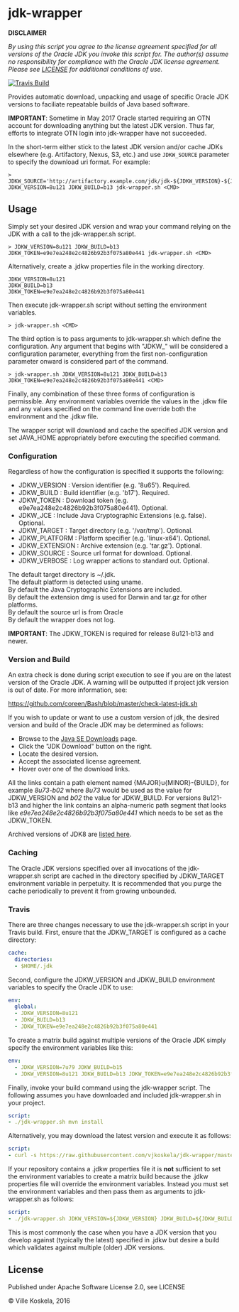 jdk-wrapper
===========

__DISCLAIMER__

_By using this script you agree to the license agreement specified for all
versions of the Oracle JDK you invoke this script for. The author(s) assume no
responsibility for compliance with the Oracle JDK license agreement. Please see
[LICENSE](LICENSE) for additional conditions of use._

<a href="https://travis-ci.org/vjkoskela/jdk-wrapper/">
    <img src="https://travis-ci.org/vjkoskela/jdk-wrapper.png"
         alt="Travis Build">
</a>

Provides automatic download, unpacking and usage of specific Oracle JDK versions to faciliate repeatable builds of Java based software.

**IMPORTANT**: Sometime in May 2017 Oracle started requiring an OTN account for downloading anything but the latest 
JDK version. Thus far, efforts to integrate OTN login into jdk-wrapper have not succeeded. 

In the short-term either stick to the latest JDK version and/or cache JDKs elsewhere (e.g. Artifactory, Nexus, S3, etc.) and use 
`JDKW_SOURCE` parameter to specify the download uri format. For example:

    > JDKW_SOURCE='http://artifactory.example.com/jdk/jdk-${JDKW_VERSION}-${JDKW_PLATFORM}.${JDKW_EXTENSION}' JDKW_VERSION=8u121 JDKW_BUILD=b13 jdk-wrapper.sh <CMD>

Usage
-----

Simply set your desired JDK version and wrap your command relying on the JDK with a call to the jdk-wrapper.sh script.

    > JDKW_VERSION=8u121 JDKW_BUILD=b13 JDKW_TOKEN=e9e7ea248e2c4826b92b3f075a80e441 jdk-wrapper.sh <CMD>

Alternatively, create a .jdkw properties file in the working directory.

```
JDKW_VERSION=8u121
JDKW_BUILD=b13
JDKW_TOKEN=e9e7ea248e2c4826b92b3f075a80e441
```

Then execute jdk-wrapper.sh script without setting the environment variables.

    > jdk-wrapper.sh <CMD>

The third option is to pass arguments to jdk-wrapper.sh which define the configuration. Any argument that begins with "JDKW_" will be considered a configuration parameter, everything from the first non-configuration parameter onward is considered part of the command.

    > jdk-wrapper.sh JDKW_VERSION=8u121 JDKW_BUILD=b13 JDKW_TOKEN=e9e7ea248e2c4826b92b3f075a80e441 <CMD>

Finally, any combination of these three forms of configuration is permissible. Any environment variables override the values in the .jdkw file and any values specified on the command line override both the environment and the .jdkw file.

The wrapper script will download and cache the specified JDK version and set JAVA_HOME appropriately before executing the specified command.

### Configuration

Regardless of how the configuration is specified it supports the following:

* JDKW_VERSION : Version identifier (e.g. '8u65'). Required.
* JDKW_BUILD : Build identifier (e.g. 'b17'). Required.
* JDKW_TOKEN : Download token (e.g. e9e7ea248e2c4826b92b3f075a80e441). Optional.
* JDKW_JCE : Include Java Cryptographic Extensions (e.g. false). Optional.
* JDKW_TARGET : Target directory (e.g. '/var/tmp'). Optional.
* JDKW_PLATFORM : Platform specifier (e.g. 'linux-x64'). Optional.
* JDKW_EXTENSION : Archive extension (e.g. 'tar.gz'). Optional.
* JDKW_SOURCE : Source url format for download. Optional.
* JDKW_VERBOSE : Log wrapper actions to standard out. Optional.

The default target directory is ~/.jdk.<br/>
The default platform is detected using uname.<br/>
By default the Java Cryptographic Extensions are included.<br/>
By default the extension dmg is used for Darwin and tar.gz for other platforms.<br/>
By default the source url is from Oracle</br>
By default the wrapper does not log.

**IMPORTANT**: The JDKW_TOKEN is required for release 8u121-b13 and newer.

### Version and Build

An extra check is done during script execution to see if you are on the latest version of the Oracle JDK. A warning will be outputted if project jdk version is out of date. For more information, see:

https://github.com/coreen/Bash/blob/master/check-latest-jdk.sh

If you wish to update or want to use a custom version of jdk, the desired version and build of the Oracle JDK may be determined as follows:

* Browse to the [Java SE Downloads](http://www.oracle.com/technetwork/java/javase/downloads/index.html) page.
* Click the "JDK Download" button on the right.
* Locate the desired version.
* Accept the associated license agreement.
* Hover over one of the download links.

All the links contain a path element named {MAJOR}u{MINOR}-{BUILD}, for example _8u73-b02_ where _8u73_ would be used as the value for JDKW_VERSION and _b02_ the value for JDKW_BUILD. For versions 8u121-b13 and higher the link contains an alpha-numeric path segment that looks like _e9e7ea248e2c4826b92b3f075a80e441_ which needs to be set as the JDKW_TOKEN.

Archived versions of JDK8 are [listed here](http://www.oracle.com/technetwork/java/javase/downloads/java-archive-javase8-2177648.html).

### Caching

The Oracle JDK versions specified over all invocations of the jdk-wrapper.sh script are cached in the directory specified by JDKW_TARGET environment variable in perpetuity. It is recommended that you purge the cache periodically to prevent it from growing unbounded.

### Travis

There are three changes necessary to use the jdk-wrapper.sh script in your Travis build. First, ensure that the JDKW_TARGET is configured as a cache directory:

```yml
cache:
  directories:
  - $HOME/.jdk
```

Second, configure the JDKW_VERSION and JDKW_BUILD environment variables to specify the Oracle JDK to use:

```yml
env:
  global:
  - JDKW_VERSION=8u121
  - JDKW_BUILD=b13
  - JDKW_TOKEN=e9e7ea248e2c4826b92b3f075a80e441
```

To create a matrix build against multiple versions of the Oracle JDK simply specify the environment variables like this:

```yml
env:
  - JDKW_VERSION=7u79 JDKW_BUILD=b15
  - JDKW_VERSION=8u121 JDKW_BUILD=b13 JDKW_TOKEN=e9e7ea248e2c4826b92b3f075a80e441
```

Finally, invoke your build command using the jdk-wrapper script. The following assumes you have downloaded and included jdk-wrapper.sh in your project.

```yml
script:
- ./jdk-wrapper.sh mvn install
```

Alternatively, you may download the latest version and execute it as follows:

```yml
script:
- curl -s https://raw.githubusercontent.com/vjkoskela/jdk-wrapper/master/jdk-wrapper.sh | bash /dev/stdin mvn install
```

If your repository contains a .jdkw properties file it is __not__ sufficient to set the environment variables to create a matrix build because the .jdkw properties file will override the environment variables. Instead you must set the environment variables and then pass them as arguments to jdk-wrapper.sh as follows: 
 
```yml
script:
- ./jdk-wrapper.sh JDKW_VERSION=${JDKW_VERSION} JDKW_BUILD=${JDKW_BUILD} JDKW_TOKEN=${JDKW_TOKEN} mvn install
```

This is most commonly the case when you have a JDK version that you develop against (typically the latest) specified in .jdkw but desire a build which validates against multiple (older) JDK versions.

License
-------

Published under Apache Software License 2.0, see LICENSE

&copy; Ville Koskela, 2016

